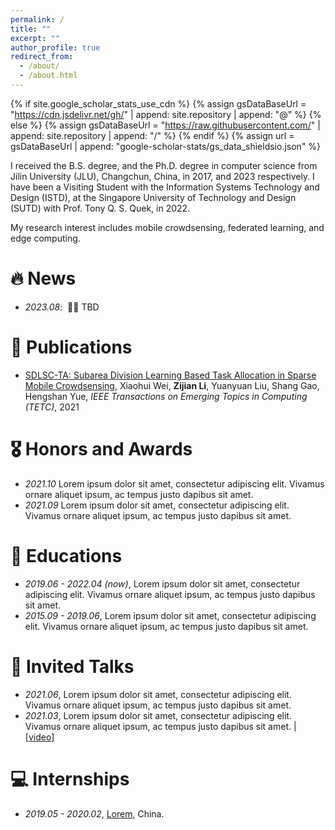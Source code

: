 ```yaml
---
permalink: /
title: ""
excerpt: ""
author_profile: true
redirect_from: 
  - /about/
  - /about.html
---
```


{% if site.google_scholar_stats_use_cdn %}
{% assign gsDataBaseUrl = "https://cdn.jsdelivr.net/gh/" | append: site.repository | append: "@" %}
{% else %}
{% assign gsDataBaseUrl = "https://raw.githubusercontent.com/" | append: site.repository | append: "/" %}
{% endif %}
{% assign url = gsDataBaseUrl | append: "google-scholar-stats/gs_data_shieldsio.json" %}

<span class='anchor' id='about-me'></span>


I received the B.S. degree, and the Ph.D. degree in computer science from Jilin University (JLU), Changchun, China, in 2017, and 2023 respectively. I have been a Visiting Student with the Information Systems Technology and Design (ISTD), at the Singapore University of Technology and Design (SUTD) with Prof. Tony Q. S. Quek, in 2022. 

My research interest includes mobile crowdsensing, federated learning, and edge computing.

# 🔥 News
- *2023.08*: &nbsp;🎉🎉 TBD


# 📝 Publications 


- [SDLSC-TA: Subarea Division Learning Based Task Allocation in Sparse Mobile Crowdsensing](https://ieeexplore.ieee.org/abstract/document/9296817), Xiaohui Wei, **Zijian Li**, Yuanyuan Liu, Shang Gao, Hengshan Yue, *IEEE Transactions on Emerging Topics in Computing (TETC)*, 2021

# 🎖 Honors and Awards
- *2021.10* Lorem ipsum dolor sit amet, consectetur adipiscing elit. Vivamus ornare aliquet ipsum, ac tempus justo dapibus sit amet. 
- *2021.09* Lorem ipsum dolor sit amet, consectetur adipiscing elit. Vivamus ornare aliquet ipsum, ac tempus justo dapibus sit amet. 

# 📖 Educations
- *2019.06 - 2022.04 (now)*, Lorem ipsum dolor sit amet, consectetur adipiscing elit. Vivamus ornare aliquet ipsum, ac tempus justo dapibus sit amet. 
- *2015.09 - 2019.06*, Lorem ipsum dolor sit amet, consectetur adipiscing elit. Vivamus ornare aliquet ipsum, ac tempus justo dapibus sit amet. 

# 💬 Invited Talks
- *2021.06*, Lorem ipsum dolor sit amet, consectetur adipiscing elit. Vivamus ornare aliquet ipsum, ac tempus justo dapibus sit amet. 
- *2021.03*, Lorem ipsum dolor sit amet, consectetur adipiscing elit. Vivamus ornare aliquet ipsum, ac tempus justo dapibus sit amet.  \| [\[video\]](https://github.com/)

# 💻 Internships
- *2019.05 - 2020.02*, [Lorem](https://github.com/), China.
